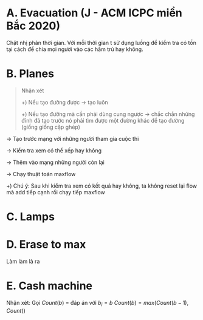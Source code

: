 
# A. Evacuation (J - ACM ICPC miền Bắc 2020)
Chặt nhị phân thời gian. Với mỗi thời gian t sử dụng luồng để kiểm tra có tồn tại cách để chia mọi người vào các hầm trú hay không.

# B. Planes
> Nhận xét
>
>+) Nếu tạo đường được -> tạo luôn
>
>+) Nếu tạo đường mà cần phải dùng cung ngược -> chắc chắn những đỉnh đã tạo trước nó phải tìm được một đường khác để tạo đường (giống giống cặp ghép)

-> Tạo trước mạng với những người tham gia cuộc thi

-> Kiểm tra xem có thể xếp hay không

-> Thêm vào mạng những người còn lại

-> Chạy thuật toán maxflow

+) Chú ý: Sau khi kiểm tra xem có kết quả hay không, ta không reset lại flow mà add tiếp cạnh rồi chạy tiếp maxflow

# C. Lamps

# D. Erase to max
Làm làm là ra

# E. Cash machine
Nhận xét:
Gọi $Count(b)$ = đáp án với $b_i = b$
$Count(b) = max(Count(b - 1), Count()$
<!--stackedit_data:
eyJoaXN0b3J5IjpbMTg0NjMzMjA4OCwyOTgzNjA1OTcsLTM5Mz
k1ODEyOCwtOTY0ODAyMTM1LDkzNTQ2Nzk5OSwxMjYyMTY4MDg2
LC01OTE3NDU4MDgsMTA4NTI0OTM2NiwtOTQ1OTc1MTE5LDE1OT
Y4NzY5NDcsOTA5MjkxNDE3LDI5NjY5ODkyNV19
-->